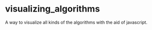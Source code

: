 # visualizing_algorithms
A way to visualize all kinds of the algorithms with the aid of javascript.
